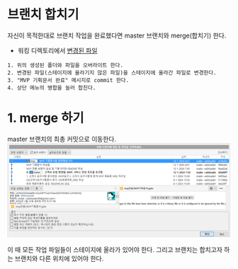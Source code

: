 # 브랜치 합치기  


자신이 목적한대로 브랜치 작업을 완료했다면 master 브랜치와 merge(합치기) 한다.

- 워킹 디렉토리에서 [변경된 파일](commit_5_2.zip)

~~~
1. 위의 생성된 폴더와 파일을 오버라이트 한다.
2. 변경된 파일(스테이지에 올라기지 않은 파일)을 스테이지에 올라간 파일로 변경한다.
3. "MVP 기획문서 완료" 메시지로 commit 한다. 
4. 상단 메뉴의 병합을 눌러 합친다. 
~~~

# 1.  merge 하기 
master 브랜치의 최총 커밋으로 이동한다.  
![](images/commit_mvp_3_1.png)

이 때 모든 작업 파일들이 스테이지에 올라가 있어야 한다. 그리고 브랜치는 합치고자 하는 브랜치와 다른 위치에 있어야 한다.

